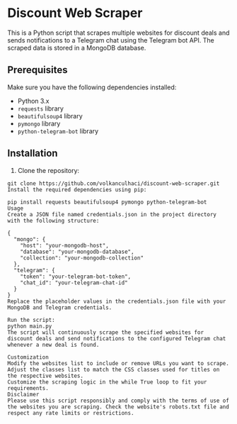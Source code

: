 # Discount Web Scraper

This is a Python script that scrapes multiple websites for discount deals and
sends notifications to a Telegram chat using the Telegram bot API. The scraped
data is stored in a MongoDB database.

## Prerequisites

Make sure you have the following dependencies installed:

- Python 3.x
- `requests` library
- `beautifulsoup4` library
- `pymongo` library
- `python-telegram-bot` library

## Installation

1. Clone the repository:

```shell
git clone https://github.com/volkanculhaci/discount-web-scraper.git
Install the required dependencies using pip:

pip install requests beautifulsoup4 pymongo python-telegram-bot
Usage
Create a JSON file named credentials.json in the project directory with the following structure:

{
  "mongo": {
    "host": "your-mongodb-host",
    "database": "your-mongodb-database",
    "collection": "your-mongodb-collection"
  },
  "telegram": {
    "token": "your-telegram-bot-token",
    "chat_id": "your-telegram-chat-id"
  }
}
Replace the placeholder values in the credentials.json file with your MongoDB and Telegram credentials.

Run the script:
python main.py
The script will continuously scrape the specified websites for discount deals and send notifications to the configured Telegram chat whenever a new deal is found.

Customization
Modify the websites list to include or remove URLs you want to scrape.
Adjust the classes list to match the CSS classes used for titles on the respective websites.
Customize the scraping logic in the while True loop to fit your requirements.
Disclaimer
Please use this script responsibly and comply with the terms of use of the websites you are scraping. Check the website's robots.txt file and respect any rate limits or restrictions.
```
